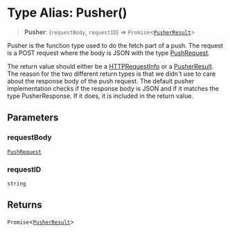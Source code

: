 # Type Alias: Pusher()

> **Pusher**: (`requestBody`, `requestID`) => `Promise`\<[`PusherResult`](PusherResult.md)\>

Pusher is the function type used to do the fetch part of a push. The request
is a POST request where the body is JSON with the type [PushRequest](PushRequest.md).

The return value should either be a [HTTPRequestInfo](HTTPRequestInfo.md) or a
[PusherResult](PusherResult.md). The reason for the two different return types is that
we didn't use to care about the response body of the push request. The
default pusher implementation checks if the response body is JSON and if it
matches the type PusherResponse. If it does, it is included in the
return value.

## Parameters

### requestBody

[`PushRequest`](PushRequest.md)

### requestID

`string`

## Returns

`Promise`\<[`PusherResult`](PusherResult.md)\>
